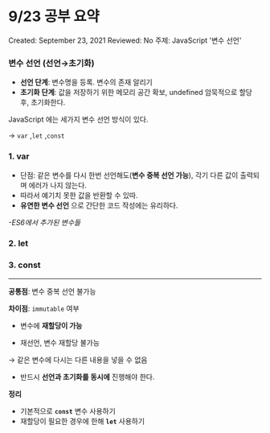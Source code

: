 # 9/23 공부 요약

Created: September 23, 2021
Reviewed: No
주제: JavaScript '변수 선언'

### 변수 선언 (선언→초기화)

- **선언 단계**: 변수명을 등록. 변수의 존재 알리기
- **초기화 단계**: 값을 저장하기 위한 메모리 공간 확보,  undefined 암묵적으로 할당 후, 초기화한다.

JavaScript 에는 세가지 변수 선언 방식이 있다.

→ `var` ,`let` ,`const`

### 1. var

- 단점: 같은 변수를 다시 한번 선언해도(**변수 중복 선언 가능**), 각기 다른 값이 출력되며 에러가 나지 않는다.
- 따라서 예기치 못한 값을 반환할 수 있따.
- **유연한 변수 선언** 으로 간단한 코드 작성에는 유리하다.

*-ES6에서 추가된 변수들* 

### 2. let

### 3. const

---

**공통점**: 변수 중복 선언 불가능

**차이점**: `immutable` 여부 

- 변수에 **재할당이 가능**

- 재선언, 변수 재할당 불가능

→ 같은 변수에 다시는 다른 내용을 넣을 수 없음

- 반드시 **선언과 초기화를 동시에** 진행해야 한다.

**정리**

- 기본적으로 **`const`** 변수 사용하기
- 재할당이 필요한 경우에 한해 **`let`** 사용하기
